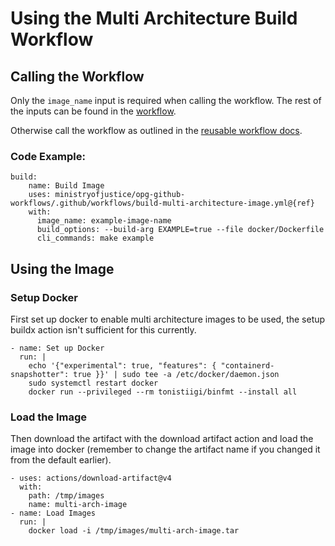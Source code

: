 # Using the Multi Architecture Build Workflow


## Calling the Workflow

Only the `image_name` input is required when calling the workflow. The rest of the inputs can be found in the [workflow](../../.github/workflows/build-multi-architecture-image.yml).

Otherwise call the workflow as outlined in the [reusable workflow docs](https://docs.github.com/en/actions/sharing-automations/reusing-workflows#calling-a-reusable-workflow).

### Code Example:

```
build:
    name: Build Image
    uses: ministryofjustice/opg-github-workflows/.github/workflows/build-multi-architecture-image.yml@{ref}
    with:
      image_name: example-image-name
      build_options: --build-arg EXAMPLE=true --file docker/Dockerfile
      cli_commands: make example
```

## Using the Image

### Setup Docker

First set up docker to enable multi architecture images to be used, the setup buildx action isn't sufficient for this currently.

```
- name: Set up Docker
  run: |
    echo '{"experimental": true, "features": { "containerd-snapshotter": true }}' | sudo tee -a /etc/docker/daemon.json
    sudo systemctl restart docker
    docker run --privileged --rm tonistiigi/binfmt --install all
```

### Load the Image

Then download the artifact with the download artifact action and load the image into docker (remember to change the artifact name if you changed it from the default earlier).

```
- uses: actions/download-artifact@v4
  with:
    path: /tmp/images
    name: multi-arch-image
- name: Load Images
  run: |
    docker load -i /tmp/images/multi-arch-image.tar
```